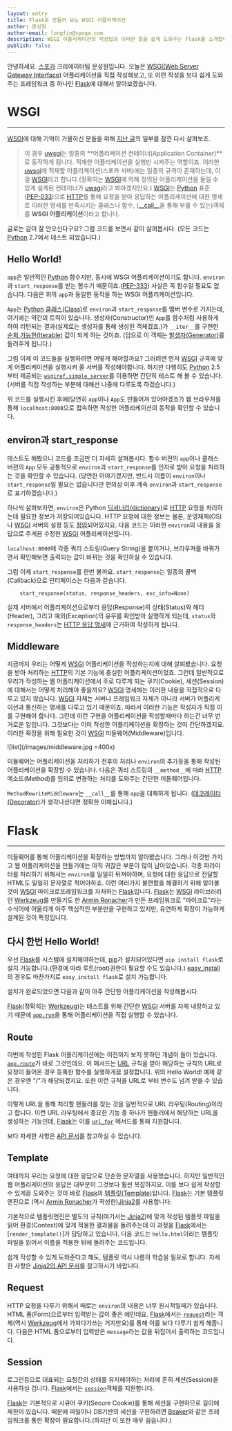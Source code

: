 ```yaml
---
layout: entry
title: Flask로 만들어 보는 WSGI 어플리케이션
author: 문성원
author-email: longfin@spoqa.com
description: WSGI 어플리케이션의 작성법과 이러한 일을 쉽게 도와주는 Flask를 소개합니다.
publish: false
---
```


안녕하세요. [스포카] 크리에이터팀 문성원입니다. 오늘은 [WSGI(Web Server Gateway Interface)][WSGI] 어플리케이션을 직접 작성해보고, 또 이런 작성을 보다 쉽게 도와주는 프레임워크 중 하나인 [Flask]에 대해서 알아보겠습니다.

# WSGI
---

[WSGI]에 대해 기억이 가물하신 분들을 위해 [지난 글](http://spoqa.github.com/2011/12/24/about-spoqa-server-stack.html)의 일부를 잠깐 다시 살펴보죠.

>이 경우 [uwsgi]는 일종의 **어플리케이션 컨테이너(Application Container)**로 동작하게 됩니다. 적재한 어플리케이션을 실행만 시켜주는 역할이죠. 이러한 [uwsgi]에 적재할 어플리케이션(스포카 서버)에는 일종의 규격이 존재하는데, 이걸 [WSGI]라고 합니다.(정확히는 [WSGI]에 의해 정의된 어플리케이션을 돌릴 수 있게 설계된 컨테이너가 [uwsgi]라고 봐야겠지만요.) [WSGI]는 [Python] 표준([PEP-033](http://www.python.org/dev/peps/pep-0333/))으로 [HTTP]를 통해 요청을 받아 응답하는 어플리케이션에 대한 명세로 이러한 명세를 만족시키는 클래스나 함수, ([\_\_call\_\_](http://docs.python.org/reference/datamodel.html#object.__call__)을 통해 부를 수 있는)객체를 **WSGI 어플리케이션**이라고 합니다.

글로는 감이 잘 안오신다구요? 그럼 코드를 보면서 같이 살펴봅시다. (모든 코드는 [Python] 2.7에서 테스트 되었습니다.)

## Hello World!

<script src="https://gist.github.com/1606034.js"> </script>

<code>app</code>은 일반적인 [Python] 함수지만, 동시에 WSGI 어플리케이션이기도 합니다. <code>environ</code>과 <code>start_response</code>를 받는 함수기 때문이죠.([PEP-333](http://www.python.org/dev/peps/pep-0333/#the-application-framework-side)) 사실은 꼭 함수일 필요도 없습니다. 다음은 위의 <code>app</code>과 동일한 동작을 하는 WSGI 어플리케이션입니다.

<script src="https://gist.github.com/1606137.js"> </script>

<code>App</code>는 [Python] [클래스(Class)][Class]로 <code>environ</code>과 <code>start_response</code>를 멤버 변수로 가지는데, 여기에는 약간의 트릭이 있습니다. 생성자(Constructor)인 <code>App</code>를 함수처럼 사용하게 하여 리턴되는 결과(실제로는 생성자를 통해 생성된 객체겠죠.)가 <code>\_\_iter\_\_</code>를 구현한 [순회 가능한(Iterable)][Iterable] 값이 되게 하는 것이죠. (덤으로 이 객체는 [발생자(Generator)][Generator]를 돌려주게 됩니다.)

그럼 이제 이 코드들을 실행하려면 어떻게 해야할까요? 그러려면 먼저 [WSGI] 규격에 맞게 어플리케이션을 실행시켜 줄 서버를 작성해야합니다. 하지만 다행히도 [Python] 2.5부터 제공되는 [<code>wsgiref.simple_server</code>][wsgiref.simple_server]를 이용하면 간단히 테스트 해 볼 수 있습니다.(서버를 직접 작성하는 부분에 대해선 나중에 다루도록 하겠습니다.) 

<script src="https://gist.github.com/1606870.js"> </script>

위 코드를 실행시킨 후에(당연히 <code>app</code>이나 <code>App</code>도 만들어져 있어야겠죠?) 웹 브라우져를 통해 <code>localhost:8000</code>으로 접속하면 작성한 어플리케이션의 동작을 확인할 수 있습니다.

## environ과 start_response

테스트도 해봤으니 코드를 조금만 더 자세히 살펴봅시다. 함수 버젼의 <code>app</code>이나 클래스 버젼의 <code>App</code> 모두 공통적으로 <code>environ</code>과 <code>start\_response</code>를 인자로 받아 요청을 처리하는 것을 확인할 수 있습니다. (당연한 이야기겠지만, 반드시 이름이 <code>environ</code>이나 <code>start\_response</code>일 필요는 없습니다만 편의상 이후 계속 <code>environ</code>과 <code>start_response</code>로 표기하겠습니다.)

 하나씩 살펴보자면, <code>environ</code>은 Python [딕셔너리(dictionary)][Dictionary]로 [HTTP] 요청을 처리하는데 필요한 정보가 저장되어있습니다. HTTP 요청에 대한 정보는 물론, 운영체제(OS)나 [WSGI] 서버의 설정 등도 [정의](http://www.python.org/dev/peps/pep-0333/#environ-variables)되어있지요. 다음 코드는 이러한 <code>environ</code>의 내용을 응답으로 주게끔 수정한 [WSGI] 어플리케이션입니다.

<script src="https://gist.github.com/1615142.js"> </script>

<code>localhost:8000</code>에 각종 쿼리 스트링(Query String)을 붙이거나, 브라우져를 바꿔가면서 확인해보면 출력되는 값이 바뀌는 것을 확인하실 수 있습니다.

그럼 이제 <code>start\_response</code>를 한번 볼까요. <code>start\_response</code>는 일종의 콜백(Callback)으로 인터페이스는 다음과 같습니다.

        start_response(status, response_headers, exc_info=None) 

실제 서버에서 어플리케이션으로부터 응답(Response)의 상태(Status)와 헤더(Header), 그리고 예외(Exception)의 유무를 확인받아 실행하게 되는데, <code>status</code>와 <code>response_headers</code>는 [HTTP 응답 명세][RFC2616]에 근거하여 작성하게 됩니다.


## Middleware

지금까지 우리는 어떻게 [WSGI] 어플리케이션을 작성하는지에 대해 살펴봤습니다. 요청을 받아 처리하는 [HTTP]의 기본 기능에 충실한 어플리케이션이었죠. 그런데 일반적으로 우리가 작성하는 웹 어플리케이션에서 주로 다루게 되는 쿠키(Cookie), 세션(Session)에 대해서는 어떻게 처리해야 좋을까요? [WSGI] 명세에는 이러한 내용을 직접적으로 다루고 있지 않습니다. [WSGI] 자체는 서버나 프레임워크 자체가 아니라 서버가 어플리케이션과 통신하는 명세를 다루고 있기 때문이죠. 따라서 이러한 기능은 작성자가 직접 이를 구현해야 합니다. 그런데 이런 구현을 어플리케이션을 작성할때마다 하는건 너무 번거로운 일입니다. 그것보다는 이미 작성한 어플리케이션을 확장하는 것이 간단하겠지요. 이러한 확장을 위해 필요한 것이 [WSGI] 미들웨어(Middleware)입니다. 

![list](/images/middleware.jpg =400x)

미들웨어는 어플리케이션을 처리하기 전후의 처리나 <code>environ</code>의 추가등을 통해 작성된 어플리케이션을 확장할 수 있습니다. 다음은 쿼리 스트링의 <code>\_\_method\_\_</code>에 따라 [HTTP] 메소드(Method)를 임의로 변경하는 처리를 도와주는 간단한 미들웨어입니다.

<script src="https://gist.github.com/1616103.js"> </script>

<code>MethodRewriteMiddleware</code>는 <code>\_\_call\_\_</code>를 통해 <code>app</code>을 대체하게 됩니다. ([데코레이터(Decorator)][Decorator]가 생각나셨다면 정확한 이해십니다.)

# Flask
---

미들웨어를 통해 어플리케이션을 확장하는 방법까지 알아봤습니다. 그러나 이것만 가지고 웹 어플리케이션을 만들기에는 아직 귀찮은 부분이 많이 남아있습니다. 각종 파라미터를 처리하기 위해서는 <code>environ</code>를 일일히 뒤져야하며, 요청에 대한 응답으로 전달할 HTML도 일일히 문자열로 적어야하죠. 이런 여러가지 불편함을 해결하기 위해 알아볼 것이 [WSGI] 마이크로프레임워크를 자처하는 [Flask]입니다. [Flask]는 [WSGI] 라이브러리인 [Werkzeug]를 만들기도 한 [Armin Ronacher]가 만든 프레임워크로 "마이크로"라는 수식어에 어울리게 아주 핵심적인 부분만을 구현하고 있지만, 유연하게 확장이 가능하게 설계된 것이 특징입니다.

## 다시 한번 Hello World!

우선 [Flask]를 시스템에 설치해야하는데, [pip]가 설치되어있다면 <code>pip install flask</code>로 설치 가능합니다.(환경에 따라 루트(root)권한이 필요할 수도 있습니다.) [easy_install]의 경우도 마찬가지로 <code>easy\_install flask</code>로 설치 가능합니다.

설치가 완료되었으면 다음과 같이 아주 간단한 어플리케이션을 작성해봅시다.

<script src="https://gist.github.com/1616212.js"> </script>

[Flask]\(정확히는 [Werkzeug]\)는 테스트를 위해 간단한 [WSGI] 서버를 자체 내장하고 있기 때문에 [<code>app.run</code>](http://flask.pocoo.org/docs/api/#flask.Flask.run)을 통해 어플리케이션을 직접 실행할 수 있습니다.

## Route

이번에 작성한 Flask 어플리케이션에는 이전까지 보지 못하던 개념이 들어 있습니다. [<code>app.route</code>](http://flask.pocoo.org/docs/api/#flask.Flask.route)가 바로 그것인데요. 이 메서드는 [URL] 규칙을 받아 해당하는 규칙의 URL로 요청이 들어온 경우 등록한 함수를 실행하게끔 설정합니다. 위의 Hello World! 예제 같은 경우엔 "/"가 해당되겠지요. 또한 이런 규칙을 URL로 부터 변수도 넘겨 받을 수 있습니다.

<script src="https://gist.github.com/1616249.js"> </script>

이렇게 URL을 통해 처리할 핸들러를 찾는 것을 일반적으로 URL 라우팅(Routing)이라고 합니다. 이런 URL 라우팅에서 중요한 기능 중 하나가 핸들러에서 해당하는 URL을 생성하는 기능인데, [Flask]는 이를 [<code>url_for</code>](http://flask.pocoo.org/docs/api/#flask.url_for) 메서드를 통해 지원합니다.

<script src="https://gist.github.com/1616290.js"> </script>

보다 자세한 사항은 [API 문서](http://flask.pocoo.org/docs/api/#url-route-registrations)를 참고하실 수 있습니다.

## Template

여태까지 우리는 요청에 대한 응답으로 단순한 문자열을 사용했습니다. 하지만 일반적인 웹 어플리케이션의 응답은 대부분이 그것보다 훨씬 복잡하지요. 이를 보다 쉽게 작성할 수 있게끔 도와주는 것이 바로 [Flask]의 [템플릿(Template)](http://flask.pocoo.org/docs/templating/)입니다. [Flask]는 기본 템플릿 엔진으로 (역시 [Armin Ronacher]가 작성한)[Jinja2]를 사용합니다.

기본적으로 템플릿엔진은 별도의 규칙(여기서는 [Jinja2])에 맞게 작성된 템플릿 파일을 읽어 환경(Context)에 맞게 적용한 결과물을 돌려주는데 이 과정을 [Flask]에서는 [<code>render_template()</code>]가 담당하고 있습니다. 다음 코드는 <code>hello.html</code>이라는 템플릿 파일을 읽어서 이름을 적용한 뒤에 돌려주는 코드입니다.

<script src="https://gist.github.com/1616379.js"> </script>

쉽게 작성할 수 있게 도와준다고 해도, 템플릿 역시 나름의 학습을 필요로 합니다. 자세한 사항은 [Jinja2의 API 문서](http://jinja.pocoo.org/docs/api/)를 참고하시기 바랍니다.

## Request

HTTP 요청을 다루기 위해서 때로는 <code>environ</code>의 내용은 너무 원시적일때가 있습니다. HTML 폼(Form)으로부터 입력받는 값이 좋은 예인데요. [Flask]에서는 [<code>request</code>](http://flask.pocoo.org/docs/api/#flask.request)라는 객체\(역시 [Werkzeug]에서 가져다가쓰는 거지만요\)를 통해 이를 보다 다루기 쉽게 해줍니다. 다음은 HTML 폼으로부터 입력받은 <code>message</code>라는 값을 뒤집어서 출력하는 코드입니다.

<script src="https://gist.github.com/1616333.js"> </script>


## Session

로그인등으로 대표되는 요청간의 상태를 유지해야하는 처리에 흔히 세션(Session)을 사용하실 겁니다. [Flask]에서는 [<code>session</code>](http://flask.pocoo.org/docs/api/#flask.session)객체를 지원합니다. 

<script src="https://gist.github.com/1616353.js"> </script>

[Flask]는 기본적으로 시큐어 쿠키(Secure Cookie)를 통해 세션을 구현하므로 길이에 제한이 있습니다. 때문에 파일이나 DB기반의 세션을 구현하려면 [Beaker]와 같은 프레임워크를 통한 확장이 필요합니다.(하지만 이 또한 매우 쉽습니다.)


[스포카]: http://spoqa.com
[WSGI]: http://www.wsgi.org/en/latest/index.html
[Flask]: http://flask.pocoo.org
[uwsgi]: http://projects.unbit.it/uwsgi
[Python]: http://python.org/
[Iterable]: http://docs.python.org/glossary.html#term-iterable
[Generator]: http://docs.python.org/glossary.html#term-generator
[wsgiref.simple_server]: http://docs.python.org/library/wsgiref.html#module-wsgiref.simple_server
[Dictionary]: http://docs.python.org/library/stdtypes.html#typesmapping
[RFC2616]: http://tools.ietf.org/html/rfc2616
[Decorator]: http://www.python.org/dev/peps/pep-0318/
[Werkzeug]: http://werkzeug.pocoo.org/
[Armin Ronacher]: http://lucumr.pocoo.org/about/
[pip]: http://pypi.python.org/pypi/pip
[URL]: http://ko.wikipedia.org/wiki/URL
[Beaker]: http://beaker.readthedocs.org/en/latest/index.html
[easy_install]: http://packages.python.org/distribute/easy_install.html
[Jinja2]: http://jinja.pocoo.org/docs/
[HTTP]: http://ko.wikipedia.org/wiki/HTTP
[Class]: http://docs.python.org/tutorial/classes.html

